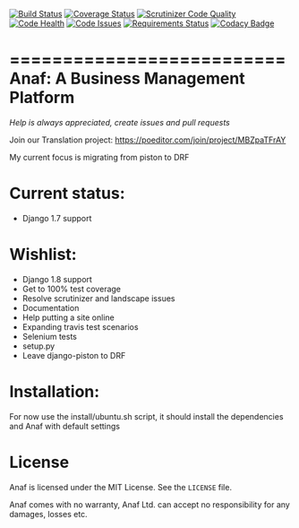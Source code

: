 [![Build Status](https://travis-ci.org/tovmeod/anaf.svg?branch=master)](https://travis-ci.org/tovmeod/anaf)
[![Coverage Status](https://coveralls.io/repos/tovmeod/anaf/badge.svg?branch=master&service=github)](https://coveralls.io/github/tovmeod/anaf?branch=master)
[![Scrutinizer Code Quality](https://scrutinizer-ci.com/g/tovmeod/anaf/badges/quality-score.png?b=master)](https://scrutinizer-ci.com/g/tovmeod/anaf/?branch=master)
[![Code Health](https://landscape.io/github/tovmeod/anaf/master/landscape.svg?style=flat)](https://landscape.io/github/tovmeod/anaf/master)
[![Code Issues](https://www.quantifiedcode.com/api/v1/project/c24b8b56c3014d40aeabcff1c2aa0551/badge.svg)](https://www.quantifiedcode.com/app/project/c24b8b56c3014d40aeabcff1c2aa0551)
[![Requirements Status](https://requires.io/github/tovmeod/anaf/requirements.svg?branch=master)](https://requires.io/github/tovmeod/anaf/requirements/?branch=master)
[![Codacy Badge](https://api.codacy.com/project/badge/grade/aaab1ee9d6274bb0beba79000843e427)](https://www.codacy.com/app/tovmeod/anaf)

==========================
Anaf: A Business Management Platform
==========================

*Help is always appreciated, create issues and pull requests*

Join our Translation project: https://poeditor.com/join/project/MBZpaTFrAY

My current focus is migrating from piston to DRF

Current status:
=============
- Django 1.7 support

Wishlist:
=========
- Django 1.8 support
- Get to 100% test coverage
- Resolve scrutinizer and landscape issues
- Documentation
- Help putting a site online
- Expanding travis test scenarios
- Selenium tests
- setup.py
- Leave django-piston to DRF

Installation:
======

For now use the install/ubuntu.sh script, it should install the dependencies and Anaf with default settings

License
=======

Anaf is licensed under the MIT License. See the `LICENSE` file.

Anaf comes with no warranty, Anaf Ltd. can accept no responsibility for any damages, losses etc.